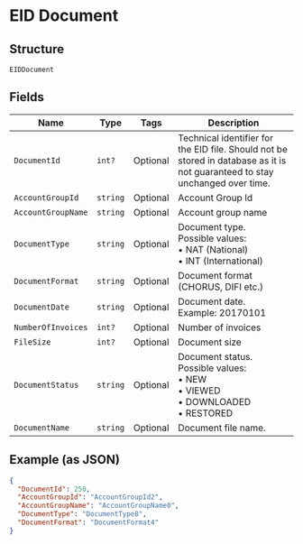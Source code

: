 
# EID Document

## Structure

`EIDDocument`

## Fields

| Name | Type | Tags | Description |
|  --- | --- | --- | --- |
| `DocumentId` | `int?` | Optional | Technical identifier for the EID file. Should not be stored in database as it is not guaranteed to stay unchanged over time. |
| `AccountGroupId` | `string` | Optional | Account Group Id |
| `AccountGroupName` | `string` | Optional | Account group name |
| `DocumentType` | `string` | Optional | Document type.<br>Possible values:<br>•    NAT (National)<br>•    INT (International) |
| `DocumentFormat` | `string` | Optional | Document format (CHORUS, DIFI etc.) |
| `DocumentDate` | `string` | Optional | Document date.<br>Example: 20170101 |
| `NumberOfInvoices` | `int?` | Optional | Number of invoices |
| `FileSize` | `int?` | Optional | Document size |
| `DocumentStatus` | `string` | Optional | Document status.<br>Possible values:<br>•    NEW<br>•    VIEWED<br>•    DOWNLOADED<br>•    RESTORED |
| `DocumentName` | `string` | Optional | Document file name. |

## Example (as JSON)

```json
{
  "DocumentId": 250,
  "AccountGroupId": "AccountGroupId2",
  "AccountGroupName": "AccountGroupName0",
  "DocumentType": "DocumentType8",
  "DocumentFormat": "DocumentFormat4"
}
```

